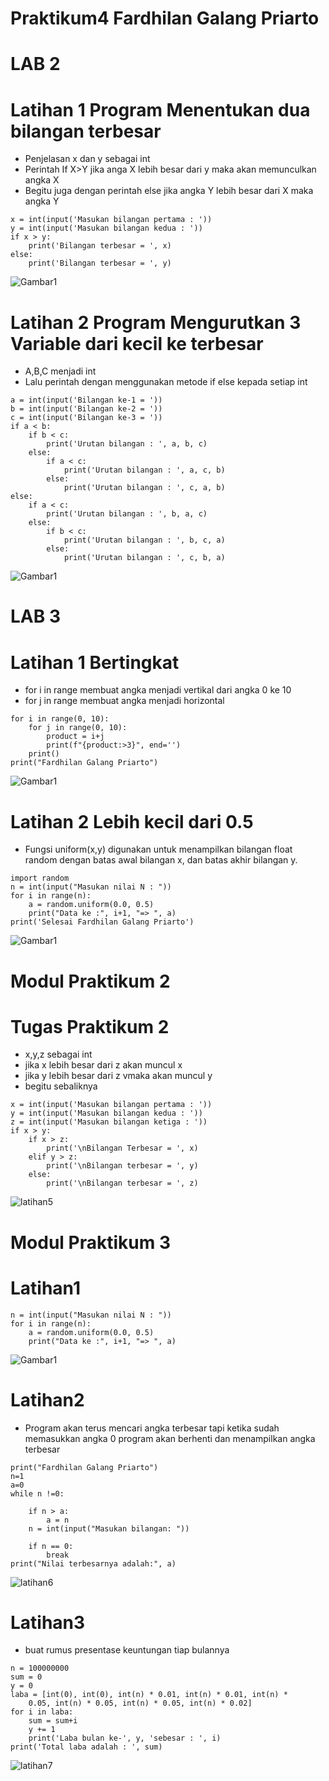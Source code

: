 # Praktikum4 Fardhilan Galang Priarto
# LAB 2
# Latihan 1 Program Menentukan dua bilangan terbesar
- Penjelasan x dan y sebagai int 
- Perintah If X>Y jika anga X lebih besar dari y maka akan memunculkan angka X
- Begitu juga dengan perintah else jika angka Y lebih besar dari X maka angka Y 
```
x = int(input('Masukan bilangan pertama : '))
y = int(input('Masukan bilangan kedua : '))
if x > y:
    print('Bilangan terbesar = ', x)
else:
    print('Bilangan terbesar = ', y)
```
![Gambar1](gambar/latihan1.png)
# Latihan 2 Program Mengurutkan 3 Variable dari kecil ke terbesar
- A,B,C menjadi int
- Lalu perintah dengan menggunakan metode if else kepada setiap int
```
a = int(input('Bilangan ke-1 = '))
b = int(input('Bilangan ke-2 = '))
c = int(input('Bilangan ke-3 = '))
if a < b:
    if b < c: 
        print('Urutan bilangan : ', a, b, c)
    else:
        if a < c:
            print('Urutan bilangan : ', a, c, b)
        else:
            print('Urutan bilangan : ', c, a, b)
else:
    if a < c:
        print('Urutan bilangan : ', b, a, c)
    else:
        if b < c:
            print('Urutan bilangan : ', b, c, a)
        else:
            print('Urutan bilangan : ', c, b, a)
```
![Gambar1](gambar/latihan2.png)
# LAB 3
# Latihan 1 Bertingkat
- for i in range membuat angka menjadi vertikal dari angka 0 ke 10
- for j in range membuat angka menjadi horizontal
```
for i in range(0, 10):
    for j in range(0, 10):
        product = i+j
        print(f"{product:>3}", end='')
    print()
print("Fardhilan Galang Priarto")
```
![Gambar1](gambar/latihan3.png)
# Latihan 2 Lebih kecil dari 0.5
- Fungsi uniform(x,y) digunakan untuk menampilkan bilangan float random dengan batas awal bilangan x, dan batas akhir bilangan y.
```
import random
n = int(input("Masukan nilai N : "))
for i in range(n):
    a = random.uniform(0.0, 0.5)
    print("Data ke :", i+1, "=> ", a)
print('Selesai Fardhilan Galang Priarto')
```
![Gambar1](gambar/latihan4.png)

# Modul Praktikum 2
# Tugas Praktikum 2

- x,y,z sebagai int
- jika x lebih besar dari z akan muncul x
- jika y lebih besar dari z vmaka akan muncul y
- begitu sebaliknya
```
x = int(input('Masukan bilangan pertama : '))
y = int(input('Masukan bilangan kedua : '))
z = int(input('Masukan bilangan ketiga : '))
if x > y:
    if x > z:
        print('\nBilangan Terbesar = ', x)
    elif y > z:
        print('\nBilangan terbesar = ', y)
    else:
        print('\nBilangan terbesar = ', z)
```
![latihan5](https://user-images.githubusercontent.com/93815689/199686333-a19fb4b6-7a49-42d5-84e5-e276709c1383.png)

# Modul Praktikum 3
# Latihan1
```
n = int(input("Masukan nilai N : "))
for i in range(n):
    a = random.uniform(0.0, 0.5)
    print("Data ke :", i+1, "=> ", a)
```
![Gambar1](gambar/latihan4.png)

# Latihan2
- Program akan terus mencari angka terbesar tapi ketika sudah memasukkan angka 0 program akan berhenti dan menampilkan angka terbesar
```
print("Fardhilan Galang Priarto")
n=1
a=0
while n !=0:

    if n > a:
        a = n
    n = int(input("Masukan bilangan: "))
	
    if n == 0:
        break
print("Nilai terbesarnya adalah:", a)
```
![latihan6](https://user-images.githubusercontent.com/93815689/199686386-4791408e-f445-469a-ac7c-43705bf5478a.png)

# Latihan3
- buat rumus presentase keuntungan tiap bulannya 
```
n = 100000000
sum = 0
y = 0
laba = [int(0), int(0), int(n) * 0.01, int(n) * 0.01, int(n) *
    0.05, int(n) * 0.05, int(n) * 0.05, int(n) * 0.02]
for i in laba:
    sum = sum+i
    y += 1
    print('Laba bulan ke-', y, 'sebesar : ', i)
print('Total laba adalah : ', sum)

```
![latihan7](https://user-images.githubusercontent.com/93815689/199686597-b83e6756-a2cc-456a-b626-ac5d021a0609.png)

